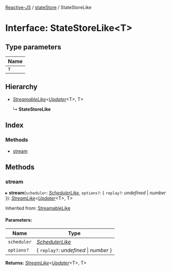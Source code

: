 [Reactive-JS](../README.md) / [stateStore](../modules/statestore.md) / StateStoreLike

# Interface: StateStoreLike<T\>

## Type parameters

Name |
------ |
`T` |

## Hierarchy

* [*StreamableLike*](streamable.streamablelike.md)<[*Updater*](../modules/functions.md#updater)<T\>, T\>

  ↳ **StateStoreLike**

## Index

### Methods

* [stream](statestore.statestorelike.md#stream)

## Methods

### stream

▸ **stream**(`scheduler`: [*SchedulerLike*](scheduler.schedulerlike.md), `options?`: { `replay?`: *undefined* \| *number*  }): [*StreamLike*](observable.streamlike.md)<[*Updater*](../modules/functions.md#updater)<T\>, T\>

Inherited from: [StreamableLike](streamable.streamablelike.md)

#### Parameters:

Name | Type |
------ | ------ |
`scheduler` | [*SchedulerLike*](scheduler.schedulerlike.md) |
`options?` | { `replay?`: *undefined* \| *number*  } |

**Returns:** [*StreamLike*](observable.streamlike.md)<[*Updater*](../modules/functions.md#updater)<T\>, T\>
